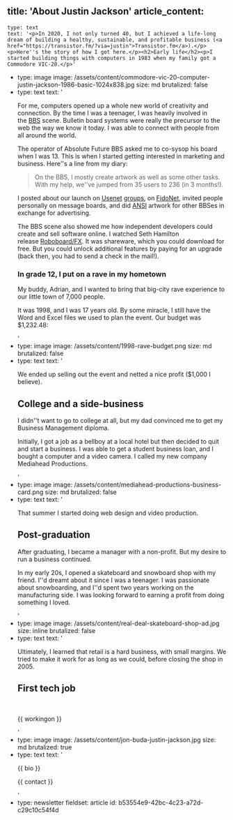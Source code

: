 title: 'About Justin Jackson'
article_content:
  -
    type: text
    text: '<p>In 2020, I not only turned 40, but I achieved a life-long dream of building a healthy, sustainable, and profitable business (<a href="https://transistor.fm/?via=justin">Transistor.fm</a>).</p><p>Here''s the story of how I got here.</p><h2>Early life</h2><p>I started building things with computers in 1983 when my family got a Commodore VIC-20.</p>'
  -
    type: image
    image: /assets/content/commodore-vic-20-computer-justin-jackson-1986-basic-1024x838.jpg
    size: md
    brutalized: false
  -
    type: text
    text: '<p>For me, computers opened up a whole new world of creativity and connection. By the time I was a teenager, I was heavily involved in the&nbsp;<a href="http://en.wikipedia.org/wiki/Bulletin_board_system">BBS</a>&nbsp;scene. Bulletin board systems were really the precursor to the web the way we know it today. I was able to connect with people from all around the world.</p><p>The operator of Absolute Future BBS asked me to co-sysop his board when I was 13. This is when I started getting interested in marketing and business. Here''s a line from my diary:</p><blockquote><p>On the BBS, I mostly create artwork as well as some other tasks. With my help, we''ve jumped from 35 users to 236 (in 3 months!).</p></blockquote><p>I posted about our launch on&nbsp;<a href="https://groups.google.com/g/alt.bbs.ads/c/jRqDjtR8CZo?pli=1">Usenet</a>&nbsp;<a href="https://groups.google.com/g/comp.bbs.misc/c/40z321LUsM8">groups</a>, on&nbsp;<a href="http://en.wikipedia.org/wiki/FidoNet">FidoNet</a>, invited people personally on message boards, and did&nbsp;<a href="http://sixteencolors.net/">ANSI</a>&nbsp;artwork for other BBSes in exchange for advertising.</p><p>The BBS scene also showed me how independent developers could create and sell software online. I watched Seth Hamilton release&nbsp;<a href="http://en.wikipedia.org/wiki/RoboBOARD/FX">Roboboard/FX</a>. It was shareware, which you could download for free. But you could unlock additional features by paying for an upgrade (back then, you had to send a check in the mail!).</p><h3>In grade 12, I put on a rave in my hometown</h3><p>My buddy, Adrian, and I wanted to bring that big-city rave experience to our little town of 7,000 people.</p><p>It was 1998, and I was 17 years old. By some miracle, I still have the Word and Excel files we used to plan the event. Our budget was $1,232.48:</p>'
  -
    type: image
    image: /assets/content/1998-rave-budget.png
    size: md
    brutalized: false
  -
    type: text
    text: '<p>We ended up selling out the event and netted a nice profit ($1,000 I believe).</p><h2>College and a side-business</h2><p>I didn''t want to go to college at all, but my dad convinced me to get my Business Management diploma.</p><p>Initially, I got a job as a bellboy at a local hotel but then decided to quit and start a business. I was able to get a student business loan, and I bought a computer and a video camera. I called my new company Mediahead Productions.&nbsp;</p>'
  -
    type: image
    image: /assets/content/mediahead-productions-business-card.png
    size: md
    brutalized: false
  -
    type: text
    text: '<p>That summer I started doing web design and video production.</p><h2>Post-graduation</h2><p>After graduating, I became a manager with a non-profit. But my desire to run a business continued.</p><p>In my early 20s, I opened a skateboard and snowboard shop with my friend. I''d dreamt about it since I was a teenager. I was passionate about snowboarding, and I''d spent two years working on the manufacturing side. I was looking forward to earning a profit from doing something I loved.</p>'
  -
    type: image
    image: /assets/content/real-deal-skateboard-shop-ad.jpg
    size: inline
    brutalized: false
  -
    type: text
    text: '<p>Ultimately, I learned that retail is a hard business, with small margins. We tried to make it work for as long as we could, before closing the shop in 2005.</p><h2>First tech job</h2><p><br></p><p>{{ workingon }}</p>'
  -
    type: image
    image: /assets/content/jon-buda-justin-jackson.jpg
    size: md
    brutalized: true
  -
    type: text
    text: '<p>{{ bio }}</p><p>{{ contact }}</p>'
  -
    type: newsletter
fieldset: article
id: b53554e9-42bc-4c23-a72d-c29c10c54f4d
